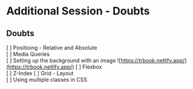 # Additional Session - Doubts

## Doubts

[ ] Positioing - Relative and Absolute  
[ ] Media Queries  
[ ] Setting up the background with an image ![https://trbook.netlify.app/](https://trbook.netlify.app/)
[ ] Flexbox  
[ ] Z-Index
[ ] Grid - Layout  
[ ] Using multiple classes in CSS
